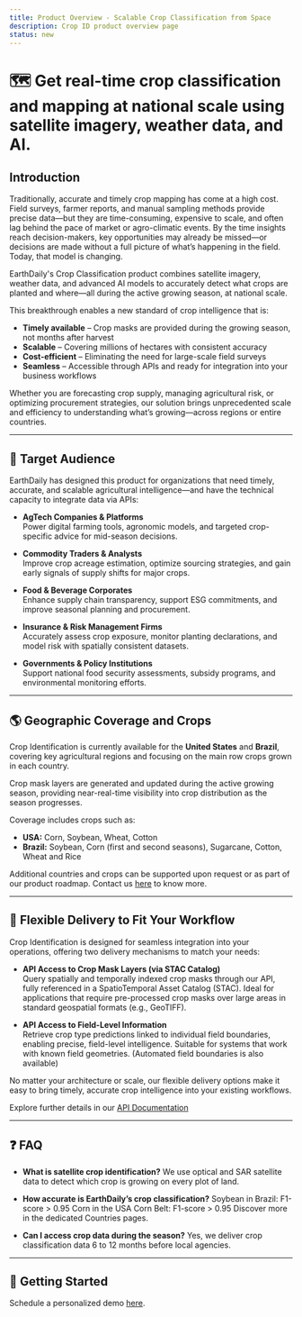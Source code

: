 ```yaml
---
title: Product Overview - Scalable Crop Classification from Space
description: Crop ID product overview page
status: new
---
```

<meta property="og:title" content="Discover EarthDaily's scalable crop identification solution using satellite imagery and AI. Real-time crop maps, field-level insights, and seamless API delivery for agriculture.">

# 🗺️ Get real-time crop classification and mapping at national scale using satellite imagery, weather data, and AI.

## Introduction  
Traditionally, accurate and timely crop mapping has come at a high cost. Field surveys, farmer reports, and manual sampling methods provide precise data—but they are time-consuming, expensive to scale, and often lag behind the pace of market or agro-climatic events. By the time insights reach decision-makers, key opportunities may already be missed—or decisions are made without a full picture of what’s happening in the field. Today, that model is changing.

EarthDaily's Crop Classification product combines satellite imagery, weather data, and advanced AI models to accurately detect what crops are planted and where—all during the active growing season, at national scale.

This breakthrough enables a new standard of crop intelligence that is:  
- **Timely available** – Crop masks are provided during the growing season, not months after harvest  
- **Scalable** – Covering millions of hectares with consistent accuracy  
- **Cost-efficient** – Eliminating the need for large-scale field surveys  
- **Seamless** – Accessible through APIs and ready for integration into your business workflows  

Whether you are forecasting crop supply, managing agricultural risk, or optimizing procurement strategies, our solution brings unprecedented scale and efficiency to understanding what’s growing—across regions or entire countries.

---

## 👥 Target Audience  
EarthDaily has designed this product for organizations that need timely, accurate, and scalable agricultural intelligence—and have the technical capacity to integrate data via APIs:

- **AgTech Companies & Platforms**  
Power digital farming tools, agronomic models, and targeted crop-specific advice for mid-season decisions.

- **Commodity Traders & Analysts**  
Improve crop acreage estimation, optimize sourcing strategies, and gain early signals of supply shifts for major crops.

- **Food & Beverage Corporates**  
Enhance supply chain transparency, support ESG commitments, and improve seasonal planning and procurement.

- **Insurance & Risk Management Firms**  
Accurately assess crop exposure, monitor planting declarations, and model risk with spatially consistent datasets.

- **Governments & Policy Institutions**  
Support national food security assessments, subsidy programs, and environmental monitoring efforts.

---

## 🌎 Geographic Coverage and Crops  
Crop Identification is currently available for the **United States** and **Brazil**, covering key agricultural regions and focusing on the main row crops grown in each country.  

Crop mask layers are generated and updated during the active growing season, providing near-real-time visibility into crop distribution as the season progresses.

Coverage includes crops such as:  
- **USA:** Corn, Soybean, Wheat, Cotton  
- **Brazil:** Soybean, Corn (first and second seasons), Sugarcane, Cotton, Wheat and Rice  

Additional countries and crops can be supported upon request or as part of our product roadmap. Contact us [here](https://earthdaily.com/contact) to know more.

---

## 🔧 Flexible Delivery to Fit Your Workflow  
Crop Identification is designed for seamless integration into your operations, offering two delivery mechanisms to match your needs:

- **API Access to Crop Mask Layers (via STAC Catalog)**  
Query spatially and temporally indexed crop masks through our API, fully referenced in a SpatioTemporal Asset Catalog (STAC). Ideal for applications that require pre-processed crop masks over large areas in standard geospatial formats (e.g., GeoTIFF).

- **API Access to Field-Level Information**  
Retrieve crop type predictions linked to individual field boundaries, enabling precise, field-level intelligence. Suitable for systems that work with known field geometries. (Automated field boundaries is also available)

No matter your architecture or scale, our flexible delivery options make it easy to bring timely, accurate crop intelligence into your existing workflows.

Explore further details in our [API Documentation](#)

---

## ❓ FAQ  

- **What is satellite crop identification?**
We use optical and SAR satellite data to detect which crop is growing on every plot of land.

- **How accurate is EarthDaily’s crop classification?**
Soybean in Brazil: F1-score > 0.95
Corn in the USA Corn Belt: F1-score > 0.95
Discover more in the dedicated Countries pages.

- **Can I access crop data during the season?**
Yes, we deliver crop classification data 6 to 12 months before local agencies.

---

## 🧭 Getting Started  
Schedule a personalized demo [here](https://earthdaily.com/contact).

